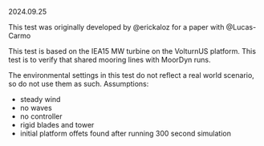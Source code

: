 2024.09.25

This test was originally developed by @erickaloz for a paper with @Lucas-Carmo

This test is based on the IEA15 MW turbine on the VolturnUS platform.  This test is to verify that shared mooring lines with MoorDyn runs.

The environmental settings in this test do not reflect a real world scenario, so do not use them as such.  Assumptions:
 - steady wind
 - no waves
 - no controller
 - rigid blades and tower
 - initial platform offets found after running 300 second simulation
